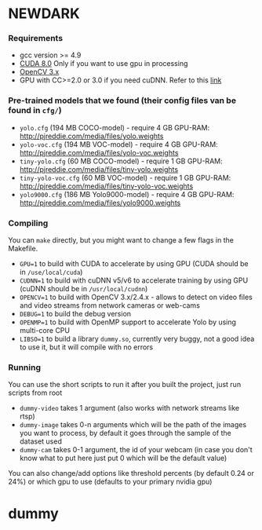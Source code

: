 # NEWDARK #

### Requirements ###

* gcc version >= 4.9
* [CUDA 8.0](https://developer.nvidia.com/cuda-downloads) Only if you want to use gpu in processing
* [OpenCV 3.x](https://sourceforge.net/projects/opencvlibrary/files/opencv-win/3.2.0/opencv-3.2.0-vc14.exe/download)
* GPU with CC>=2.0 or 3.0 if you need cuDNN. Refer to this [link]( https://en.wikipedia.org/wiki/CUDA#GPUs_supported)
### Pre-trained models that we found (their config files van be found in `cfg/`) ###
* `yolo.cfg` (194 MB COCO-model) - require 4 GB GPU-RAM: http://pjreddie.com/media/files/yolo.weights
* `yolo-voc.cfg` (194 MB VOC-model) - require 4 GB GPU-RAM: http://pjreddie.com/media/files/yolo-voc.weights
* `tiny-yolo.cfg` (60 MB COCO-model) - require 1 GB GPU-RAM: http://pjreddie.com/media/files/tiny-yolo.weights
* `tiny-yolo-voc.cfg` (60 MB VOC-model) - require 1 GB GPU-RAM: http://pjreddie.com/media/files/tiny-yolo-voc.weights
* `yolo9000.cfg` (186 MB Yolo9000-model) - require 4 GB GPU-RAM: http://pjreddie.com/media/files/yolo9000.weights

### Compiling ###

You can `make` directly, but you might want to change a few flags in the
Makefile.
* `GPU=1` to build with CUDA to accelerate by using GPU (CUDA should be in `/use/local/cuda`)
* `CUDNN=1` to build with cuDNN v5/v6 to accelerate training by using GPU (cuDNN should be in `/usr/local/cudnn`)
* `OPENCV=1` to build with OpenCV 3.x/2.4.x - allows to detect on video files and video streams from network cameras or web-cams
* `DEBUG=1` to build the debug version
* `OPENMP=1` to build with OpenMP support to accelerate Yolo by using multi-core CPU
* `LIBSO=1` to build a library `dummy.so`, currently very buggy, not a good idea to use it, but it will compile with no errors

### Running ###

You can use the short scripts to run it after you built the project, just run scripts from root
* `dummy-video` takes 1 argument (also works with network streams like rtsp)
* `dummy-image` takes 0-n arguments which will be the path of the images you want to process, by default it goes through the sample of the dataset used
* `dummy-cam` takes 0-1 argument, the id of your webcam (in case you don't know what to put here just put 0 which will be the default value)

You can also change/add options like threshold percents (by default 0.24 or 24%) or which gpu to use (defaults to your primary nvidia gpu)
# dummy
